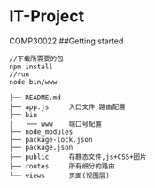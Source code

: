 # IT-Project
COMP30022
##Getting started
```
//下载所需要的包
npm install
//run
node bin/www
```

```
├── README.md
├── app.js     入口文件,路由配置
├── bin
│   └── www    端口号配置
├── node_modules
├── package-lock.json
├── package.json
├── public     存静态文件,js+CSS+图片
├── routes     所有细分的路由
└── views      页面(视图层)
```
